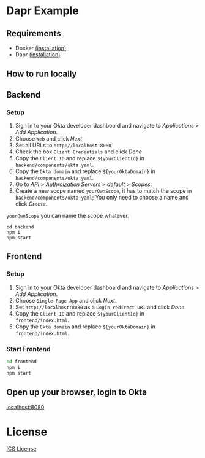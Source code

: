 # Dapr Example

## Requirements

- Docker [(installation)](https://docs.docker.com/get-docker/)
- Dapr [(installation)](https://docs.dapr.io/getting-started/install-dapr/)

## How to run locally

## Backend

### Setup

1. Sign in to your Okta developer dashboard and navigate to _Applications_ > _Add Application_.
2. Choose `Web` and click _Next_.
3. Set all URLs to `http://localhost:8080`
4. Check the box `Client Credentials` and click _Done_
5. Copy the `Client ID` and replace `${yourClientId}` in `backend/components/okta.yaml`.
6. Copy the `Okta domain` and replace `${yourOktaDomain}` in `backend/components/okta.yaml`.
7. Go to _API_ > _Authroization Servers_ > _default_ > _Scopes_.
8. Create a new scope named `yourOwnScope`, it has to match the scope in
   `backend/components/okta.yaml`; You only need to choose a name and click _Create_.

`yourOwnScope` you can name the scope whatever.

```bask
cd backend
npm i
npm start
```

## Frontend

### Setup

1. Sign in to your Okta developer dashboard and navigate to _Applications_ > _Add Application_.
2. Choose `Single-Page App` and click _Next_.
3. Set `http://localhost:8080` as a `Login redirect URI` and click _Done_.
4. Copy the `Client ID` and replace `${yourClientId}` in `frontend/index.html`.
5. Copy the `Okta domain` and replace `${yourOktaDomain}` in `frontend/index.html`.

### Start Frontend

```bash
cd frontend
npm i
npm start
```

## Open up your browser, login to Okta

[localhost:8080](http://localhost:8080)

# License

[ICS License](./LICENSE)
